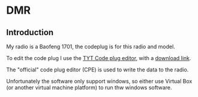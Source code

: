 # DMR

## Introduction

My radio is a Baofeng 1701, the codeplug is for this radio and model.

To edit the code plug I use the [TYT Code plug editor](https://www.miklor.com/DMR/DMR-380-CPEditor.php),
with a [download link](https://www.miklor.com/DMR/software/DMR_CPE.1.1.21.zip).

The "official" code plug editor (CPE) is used to write the data to the radio. 

Unfortunately the software only support windows, so either use Virtual
Box (or another virtual machine platform) to run thw windows software. 

